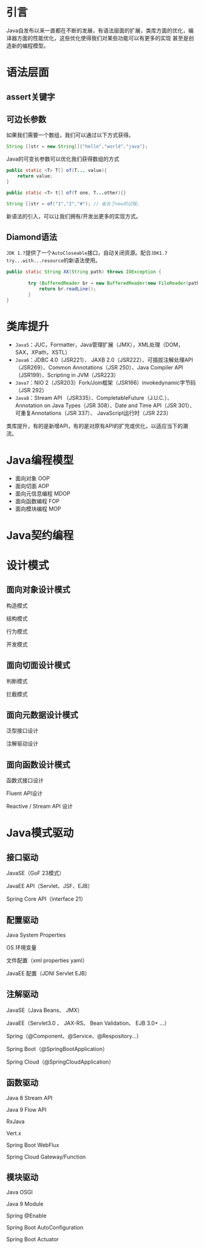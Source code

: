 # 引言

Java自发布以来一直都在不断的发展，有语法层面的扩展，类库方面的优化，编译器方面的性能优化，这些优化使得我们对某些功能可以有更多的实现 甚至是创造新的编程模型。

# 语法层面

## assert关键字

## 可边长参数

如果我们需要一个数组，我们可以通过以下方式获得。

```java
String []str = new String[]{"hello","world","java"};
```

Java的可变长参数可以优化我们获得数组的方式

```java
public static <T> T[] of(T... value){
	return value;    
}

public static <T> t[] of(T one, T...other){}

String []str = of("1","2","#"); // 省去了new的过程。
```

新语法的引入，可以让我们拥有/开发出更多的实现方式。

## Diamond语法

`JDK 1.7`提供了一个`AutoCloseable`接口，自动关闭资源。配合`JDK1.7 try...with...resource`的新语法使用。

```java
public static String XX(String path) throws IOException {
		
		try (BufferedReader br = new BufferedReader(new FileReader(path))) {
			return br.readLine();
		}
}
```

# 类库提升

- `Java5`：JUC，Formatter，Java管理扩展（JMX），XML处理（DOM，SAX，XPath，XSTL）
- `Java6`：JDBC 4.0（JSR221）、 JAXB 2.0（JSR222）、可插拔注解处理API（JSR269）、Common Annotations（JSR 250）、Java Compiler API（JSR199）、Scripting in JVM（JSR223）
- `Java7`：NIO 2（JSR203）Fork/Join框架（JSR166）invokedynamic字节码（JSR 292）
- `Java8`：Stream API （JSR335）、CompletableFuture（J.U.C.）、Annotation on Java Types（JSR 308）、Date and Time API（JSR 301）、可重复Annotations（JSR 337）、 JavaScript运行时（JSR 223）

类库提升，有的是新增API，有的是对原有API的扩充或优化，以适应当下的潮流。

# Java编程模型

- 面向对象 OOP
- 面向切面 AOP
- 面向元信息编程 MDOP
- 面向函数编程 FOP
- 面向模块编程 MOP

# Java契约编程

# 设计模式

## 面向对象设计模式

构造模式

结构模式

行为模式

开发模式

## 面向切面设计模式

判断模式

拦截模式

## 面向元数据设计模式

泛型接口设计

注解驱动设计

## 面向函数设计模式

函数式接口设计

Fluent API设计

Reactive / Stream API 设计

# Java模式驱动

## 接口驱动

JavaSE（GoF 23模式）

JavaEE API（Servlet、JSF、EJB）

Spring Core API（interface 21）

## 配置驱动

Java System Properties

OS 环境变量

文件配置（xml properties yaml）

JavaEE 配置（JDNI Servlet EJB）

## 注解驱动

JavaSE（Java Beans、 JMX）

JavaEE（Servlet3.0 、 JAX-RS、  Bean Validation、 EJB 3.0+ ...）

Spring（@Component、@Service、@Respository...）

Spring Boot（@SpringBootApplication）

Spring Cloud（@SpringCloudApplication）

## 函数驱动

Java 8 Stream API

Java 9 Flow API

RxJava

Vert.x

Spring Boot WebFlux

Spring Cloud Gateway/Function

## 模块驱动

Java OSGI

Java 9 Module

Spring @Enable

Spring Boot AutoConfiguration

Spring Boot Actuator

